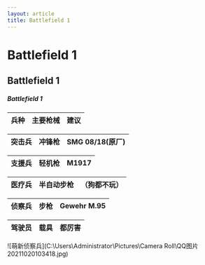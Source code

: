 ```yaml
---
layout: article
title: Battlefield 1
---
```


# Battlefield 1

## Battlefield 1

##### Battlefield 1

| 兵种 | 主要枪械 | 建议 |
| ---- | -------- | ---- |



| 突击兵 | 冲锋枪 | SMG 08/18(原厂) |
| ------ | ------ | --------------- |



| 支援兵 | 轻机枪 | M1917 |
| ------ | ------ | ----- |



| 医疗兵 | 半自动步枪 | （狗都不玩） |
| ------ | ---------- | ------------ |



| 侦察兵 | 步枪 | Gewehr M.95 |
| ------ | ---- | ----------- |



| 驾驶员 | 载具 | 都厉害 |
| ------ | ---- | ------ |



![萌新侦察兵](C:\Users\Administrator\Pictures\Camera Roll\QQ图片20211020103418.jpg)



